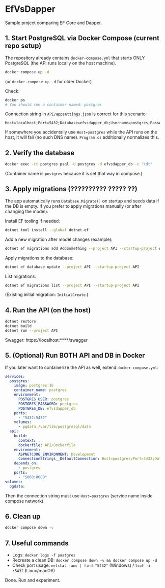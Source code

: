 # EfVsDapper

Sample project comparing EF Core and Dapper.

## 1. Start PostgreSQL via Docker Compose (current repo setup)
The repository already contains `docker-compose.yml` that starts ONLY PostgreSQL (the API runs locally on the host machine).

```bash
docker compose up -d
```
(or `docker-compose up -d` for older Docker)

Check:
```bash
docker ps
# You should see a container named: postgres
```

Connection string in `API/appsettings.json` is correct for this scenario:
```
Host=localhost;Port=5432;Database=efvsdapper_db;Username=postgres;Password=postgres
```
If somewhere you accidentally use `Host=postgres` while the API runs on the host, it will fail (no such DNS name). `Program.cs` additionally normalizes this.

## 2. Verify the database
```bash
docker exec -it postgres psql -U postgres -d efvsdapper_db -c "\dt"
```
(Container name is `postgres` because it is set that way in compose.)

## 3. Apply migrations (?????????? ????? ??)
The app automatically runs `Database.Migrate()` on startup and seeds data if the DB is empty. If you prefer to apply migrations manually (or after changing the model):

Install EF tooling if needed:
```bash
dotnet tool install --global dotnet-ef
```
Add a new migration after model changes (example):
```bash
dotnet ef migrations add AddSomething --project API --startup-project API
```
Apply migrations to the database:
```bash
dotnet ef database update --project API --startup-project API
```
List migrations:
```bash
dotnet ef migrations list --project API --startup-project API
```

(Existing initial migration: `InitialCreate`.)

## 4. Run the API (on the host)
```bash
dotnet restore
dotnet build
dotnet run --project API
```
Swagger: https://localhost:****/swagger

## 5. (Optional) Run BOTH API and DB in Docker
If you later want to containerize the API as well, extend `docker-compose.yml`:
```yaml
services:
  postgres:
    image: postgres:16
    container_name: postgres
    environment:
      POSTGRES_USER: postgres
      POSTGRES_PASSWORD: postgres
      POSTGRES_DB: efvsdapper_db
    ports:
      - "5432:5432"
    volumes:
      - pgdata:/var/lib/postgresql/data
  api:
    build:
      context: .
      dockerfile: API/Dockerfile
    environment:
      ASPNETCORE_ENVIRONMENT: Development
      ConnectionStrings__DefaultConnection: Host=postgres;Port=5432;Database=efvsdapper_db;Username=postgres;Password=postgres
    depends_on:
      - postgres
    ports:
      - "5000:8080"
volumes:
  pgdata:
```
Then the connection string must use `Host=postgres` (service name inside compose network).

## 6. Clean up
```bash
docker compose down -v
```

## 7. Useful commands
- Logs: `docker logs -f postgres`
- Recreate a clean DB: `docker compose down -v && docker compose up -d`
- Check port usage: `netstat -ano | find "5432"` (Windows) / `lsof -i :5432` (Linux/macOS)

Done. Run and experiment.